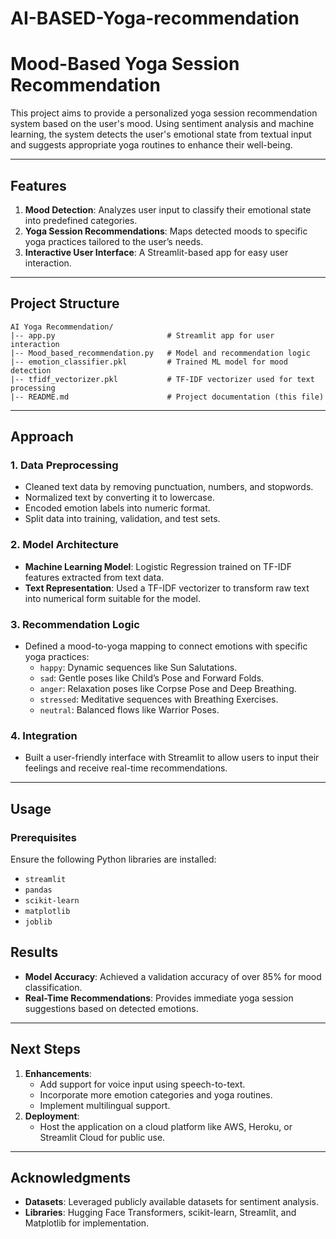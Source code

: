 # AI-BASED-Yoga-recommendation
# Mood-Based Yoga Session Recommendation

This project aims to provide a personalized yoga session recommendation system based on the user's mood. Using sentiment analysis and machine learning, the system detects the user's emotional state from textual input and suggests appropriate yoga routines to enhance their well-being.

---

## Features
1. **Mood Detection**: Analyzes user input to classify their emotional state into predefined categories.
2. **Yoga Session Recommendations**: Maps detected moods to specific yoga practices tailored to the user’s needs.
3. **Interactive User Interface**: A Streamlit-based app for easy user interaction.

---

## Project Structure
```
AI Yoga Recommendation/
|-- app.py                         # Streamlit app for user interaction
|-- Mood_based_recommendation.py   # Model and recommendation logic
|-- emotion_classifier.pkl         # Trained ML model for mood detection
|-- tfidf_vectorizer.pkl           # TF-IDF vectorizer used for text processing
|-- README.md                      # Project documentation (this file)
```

---

## Approach

### 1. Data Preprocessing
- Cleaned text data by removing punctuation, numbers, and stopwords.
- Normalized text by converting it to lowercase.
- Encoded emotion labels into numeric format.
- Split data into training, validation, and test sets.

### 2. Model Architecture
- **Machine Learning Model**: Logistic Regression trained on TF-IDF features extracted from text data.
- **Text Representation**: Used a TF-IDF vectorizer to transform raw text into numerical form suitable for the model.

### 3. Recommendation Logic
- Defined a mood-to-yoga mapping to connect emotions with specific yoga practices:
  - `happy`: Dynamic sequences like Sun Salutations.
  - `sad`: Gentle poses like Child’s Pose and Forward Folds.
  - `anger`: Relaxation poses like Corpse Pose and Deep Breathing.
  - `stressed`: Meditative sequences with Breathing Exercises.
  - `neutral`: Balanced flows like Warrior Poses.

### 4. Integration
- Built a user-friendly interface with Streamlit to allow users to input their feelings and receive real-time recommendations.

---

## Usage

### Prerequisites
Ensure the following Python libraries are installed:
- `streamlit`
- `pandas`
- `scikit-learn`
- `matplotlib`
- `joblib`

## Results
- **Model Accuracy**: Achieved a validation accuracy of over 85% for mood classification.
- **Real-Time Recommendations**: Provides immediate yoga session suggestions based on detected emotions.

---

## Next Steps
1. **Enhancements**:
   - Add support for voice input using speech-to-text.
   - Incorporate more emotion categories and yoga routines.
   - Implement multilingual support.
2. **Deployment**:
   - Host the application on a cloud platform like AWS, Heroku, or Streamlit Cloud for public use.

---

## Acknowledgments
- **Datasets**: Leveraged publicly available datasets for sentiment analysis.
- **Libraries**: Hugging Face Transformers, scikit-learn, Streamlit, and Matplotlib for implementation.



